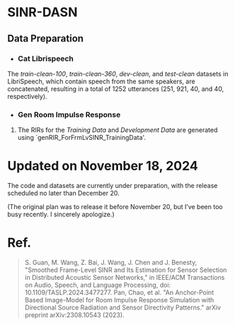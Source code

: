 # **SINR-DASN**

## Data Preparation

- ### Cat Librispeech

The _train-clean-100_, _train-clean-360_, _dev-clean_, and _test-clean_ datasets in LibriSpeech, which contain speech from the same speakers, are concatenated, resulting in a total of 1252 utterances (251, 921, 40, and 40, respectively).

- ### Gen Room Impulse Response

1. The RIRs for the _Training Data_ and _Development Data_ are generated using `genRIR_ForFrmLvSINR_TrainingData'.

# Updated on November 18, 2024

The code and datasets are currently under preparation, with the release scheduled no later than December 20.

(The original plan was to release it before November 20, but I’ve been too busy recently. I sincerely apologize.)

# Ref.
> S. Guan, M. Wang, Z. Bai, J. Wang, J. Chen and J. Benesty, "Smoothed Frame-Level SINR and Its Estimation for Sensor Selection in Distributed Acoustic Sensor Networks," in IEEE/ACM Transactions on Audio, Speech, and Language Processing, doi: 10.1109/TASLP.2024.3477277.
> Pan, Chao, et al. "An Anchor-Point Based Image-Model for Room Impulse Response Simulation with Directional Source Radiation and Sensor Directivity Patterns." arXiv preprint arXiv:2308.10543 (2023).
